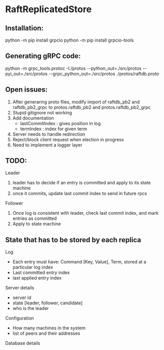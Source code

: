 # RaftReplicatedStore


## Installation:

python -m pip install grpcio
python -m pip install grpcio-tools

## Generating gRPC code:

python -m grpc_tools.protoc -I./protos --python_out=./src/protos --pyi_out=./src/protos --grpc_python_out=./src/protos ./protos/raftdb.proto

## Open issues:

1. After generaring proto files, modify import of raftdb_pb2 and raftdb_pb2_grpc to protos.raftdb_pb2 and protos.raftdb_pb2_grpc 
2. Stupid gitignore not working
3. Add documentation
	- lastCommitIndex : gives position in log
	- termIndex : index for given term
4. Server needs to handle redirection
5. Reject/block client request when election in progress
6. Need to implement a logger layer


## TODO:
Leader
1. leader has to decide if an entry is committed and apply to its state machine
2. once it commits, update last commit index to send in future rpcs

Follower
1. Once log is consistent with leader, check last commit index, and mark entries as committed
2. Apply to state machine

## State that has to be stored by each replica

Log
- Each entry must have: Command [Key, Value], Term, stored at a particular log index
- Last committed entry index
- last applied entry index

Server details
- server id
- state [leader, follower, candidate]
- who is the leader

Configuration
- How many machines in the system
- list of peers and their addresses

Database details

